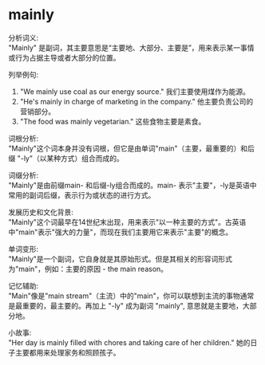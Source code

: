 # mainly

分析词义:  
"Mainly" 是副词，其主要意思是“主要地、大部分、主要是”，用来表示某一事情或行为占据主导或者大部分的位置。

  

列举例句:

  

1.  "We mainly use coal as our energy source." 我们主要使用煤作为能源。
2.  "He's mainly in charge of marketing in the company." 他主要负责公司的营销部分。
3.  "The food was mainly vegetarian." 这些食物主要是素食。

  

词根分析:  
"Mainly"这个词本身并没有词根，但它是由单词"main"（主要，最重要的）和后缀 "-ly"（以某种方式）组合而成的。

  

词缀分析:  
"Mainly"是由前缀main- 和后缀-ly组合而成的。main- 表示"主要"，-ly是英语中常用的副词后缀，表示行为或状态的进行方式。

  

发展历史和文化背景:  
"Mainly"这个词最早在14世纪末出现，用来表示"以一种主要的方式"。古英语中"main"表示"强大的力量"，而现在我们主要用它来表示"主要"的概念。

  

单词变形:  
"Mainly"是一个副词，它自身就是其原始形式。但是其相关的形容词形式为"main"，例如：主要的原因 - the main reason。

  

记忆辅助:  
"Main"像是"main stream"（主流）中的"main"，你可以联想到主流的事物通常是最重要的，最主要的。再加上 "-ly" 成为副词 "mainly", 意思就是主要地，大部分地。

  

小故事:  
"Her day is mainly filled with chores and taking care of her children." 她的日子主要都用来处理家务和照顾孩子。
